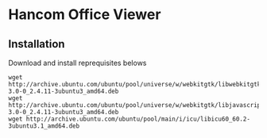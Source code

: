 # Hancom Office Viewer

## Installation

Download and install reprequisites belows

```
wget http://archive.ubuntu.com/ubuntu/pool/universe/w/webkitgtk/libwebkitgtk-3.0-0_2.4.11-3ubuntu3_amd64.deb
wget http://archive.ubuntu.com/ubuntu/pool/universe/w/webkitgtk/libjavascriptcoregtk-3.0-0_2.4.11-3ubuntu3_amd64.deb
wget http://archive.ubuntu.com/ubuntu/pool/main/i/icu/libicu60_60.2-3ubuntu3.1_amd64.deb

```
